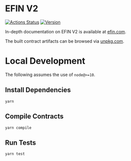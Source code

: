 # EFIN V2

[![Actions Status](https://github.com/eFIN-DEX/efin-swap-core/workflows/CI/badge.svg)](https://github.com/eFIN-DEX/efin-swap-core.git/actions)
[![Version](https://img.shields.io/npm/v/@efin/v2-core)](https://www.npmjs.com/package/@efin/v2-core)

In-depth documentation on EFIN V2 is available at [efin.com](https://efin.com/docs).

The built contract artifacts can be browsed via [unpkg.com](https://unpkg.com/browse/@efin/v2-core@latest/).

# Local Development

The following assumes the use of `node@>=10`.

## Install Dependencies

`yarn`

## Compile Contracts

`yarn compile`

## Run Tests

`yarn test`
